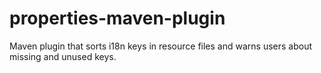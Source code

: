 # properties-maven-plugin
Maven plugin that sorts i18n keys in resource files and warns users about missing and unused keys.
